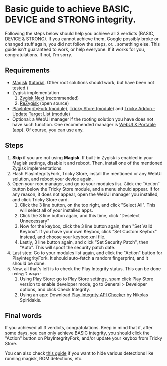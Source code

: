 # Basic guide to achieve BASIC, DEVICE and STRONG integrity.
Following the steps below should help you achieve all 3 verdicts (BASIC, DEVICE & STRONG). If you cannot achieve them, Google possibly broke or changed stuff again, you did not follow the steps, or... something else. This guide isn't guaranteed to work, or help everyone. If it works for you, congratulations. If not, I'm sorry.

## Requirements
- [Magisk](https://github.com/topjohnwu/Magisk/releases) ([tutorial](/blog/installing-magisk). Other root solutions should work, but have been not tested.)
- Zygisk implementation
	1. [Zygisk Next](https://github.com/Dr-TSNG/ZygiskNext) (recommended)
	2. [ReZygisk](https://github.com/PerformanC/ReZygisk) (open source)
- [PlayIntegrityFork (module)](https://github.com/osm0sis/PlayIntegrityFork), [Tricky Store (module)](https://github.com/5ec1cff/TrickyStore) and [Tricky Addon - Update Target List (module)](https://github.com/KOWX712/Tricky-Addon-Update-Target-List/)
- Optional: a WebUI manager if the rooting solution you have does not have such function. One recommended manager is [WebUI X Portable (app)](https://github.com/MMRLApp/WebUI-X-Portable/releases). Of course, you can use any.

## Steps
1. **Skip** if you are not using **Magisk**. If built-in Zygisk is enabled in your Magisk settings, disable it and reboot. Then, install one of the mentioned Zygisk implementations.
2. Flash PlayIntegrityFork, Tricky Store, install the mentioned or any WebUI solution, and reboot your device again.
3. Open your root manager, and go to your modules list. Click the "Action" button below the Tricky Store module, and a menu should appear. If for any reason, it does not appear, open the WebUI manager you installed, and click Tricky Store card.
	1. Click the 3 line button, on the top right, and click "Select All". This will select all of your installed apps.
	2. Click the 3 line button again, and this time, click "Deselect Unnecessary"
	3. Now for the keybox, click the 3 line button again, then "Set Valid Keybox". If you have your own Keybox, click "Set Custom Keybox" instead, and choose your keybox xml file.
	4. Lastly, 3 line button again, and click "Set Security Patch", then "Auto". This will spoof the security patch date.
4. Last step: Go to your modules list again, and click the "Action" button for PlayIntegrityFork. It should auto-fetch a random fingerprint, and it should be done.
5. Now, all that's left is to check the Play Integrity status. This can be done using 2 ways:
	1. Using Play Store: go to Play Store settings, spam click Play Store version to enable developer mode, go to General > Developer options, and click Check Integrity.
	2. Using an app: Download [Play Integrity API Checker](https://play.google.com/store/apps/details?id=gr.nikolasspyr.integritycheck) by Nikolas Spiridakis.

## Final words
If you achieved all 3 verdicts, congratulations. Keep in mind that if, after some days, you can only achieve BASIC integrity, you should click the "Action" button on PlayIntegrityFork, and/or update your keybox from Tricky Store.

You can also check [this guide](/blog/hiding-detections) if you want to hide various detections like running magisk, ROM detections, etc.
